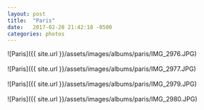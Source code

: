```yaml
---
layout: post
title:  "Paris"
date:   2017-02-28 21:42:18 -0500
categories: photos
---
```

![Paris]({{ site.url }}/assets/images/albums/paris/IMG_2976.JPG)
<br/><br/>
![Paris]({{ site.url }}/assets/images/albums/paris/IMG_2977.JPG)
<br/><br/>
![Paris]({{ site.url }}/assets/images/albums/paris/IMG_2979.JPG)
<br/><br/>
![Paris]({{ site.url }}/assets/images/albums/paris/IMG_2980.JPG)
<br/><br/>

